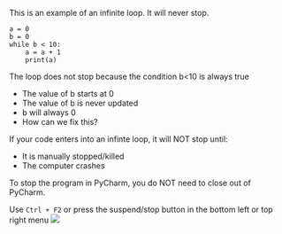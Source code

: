 This is an example of an infinite loop. It will never stop.
```
a = 0
b = 0
while b < 10:
    a = a + 1
    print(a)
```


The loop does not stop because the condition b<10 is always true
- The value of b starts at 0
- The value of b is never updated
- b will always 0
- How can we fix this?

If your code enters into an infinte loop, it will NOT stop until:
- It is manually stopped/killed
- The computer crashes

To stop the program in PyCharm, you do NOT need to close out of PyCharm.

Use ```Ctrl + F2```  or press the suspend/stop button in the bottom left or top right menu ![](https://intellij-icons.jetbrains.design/icons/AllIcons/actions/suspend.svg) 
